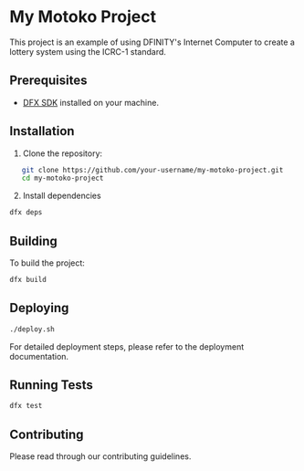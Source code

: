 # My Motoko Project

This project is an example of using DFINITY's Internet Computer to create a lottery system using the ICRC-1 standard.

## Prerequisites

- [DFX SDK](https://smartcontracts.org/docs/quickstart/quickstart-intro.html) installed on your machine.

## Installation

1. Clone the repository:

```sh
   git clone https://github.com/your-username/my-motoko-project.git
   cd my-motoko-project
```

2. Install dependencies

```bash
dfx deps
```

## Building

To build the project:

```bash
dfx build
```

## Deploying

```bash
./deploy.sh
```

For detailed deployment steps, please refer to the deployment documentation.

## Running Tests

```bash
dfx test
```

## Contributing

Please read through our contributing guidelines.
